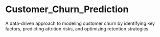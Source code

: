 # Customer_Churn_Prediction
A data-driven approach to modeling customer churn by identifying key factors, predicting attrition risks, and optimizing retention strategies.
